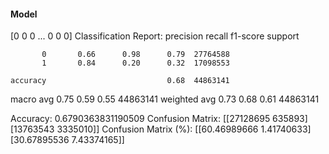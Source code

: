 #### Model
[0 0 0 ... 0 0 0]
Classification Report:
              precision    recall  f1-score   support

           0       0.66      0.98      0.79  27764588
           1       0.84      0.20      0.32  17098553

    accuracy                           0.68  44863141
   macro avg       0.75      0.59      0.55  44863141
weighted avg       0.73      0.68      0.61  44863141

Accuracy: 0.6790363831190509
Confusion Matrix:
[[27128695   635893]
 [13763543  3335010]]
Confusion Matrix (%):
[[60.46989666  1.41740633]
 [30.67895536  7.43374165]]
